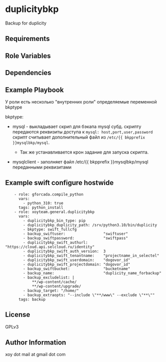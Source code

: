 duplicitybkp
=========

Backup for duplicity

Requirements
------------


Role Variables
--------------


Dependencies
------------


Example Playbook
----------------

У роли есть несколько "внутренних роли" определяемые переменной bkptype

bkptype:

 - mysql - выкладывает скрип для бэкапа mysql субд. скрипту передаются реквизиты доступа к `mysql: host,port,user,password` скрипт считывает дополнительный файл из `/etc/{{ bkpprefix }}mysqlbkp/mysql`.
    - Так же устанавливается крон задание для запуска скрипта.
 
 - mysqlclient - заполняет файл /etc/{{ bkpprefix }}mysqlbkp/mysql переданными реквизитами


Example swift configure hostwide
--------------------------------

```
    - role: gforcada.compile_python
      vars:
        - python_310: true
      tags: python_install
    - role: xoyteam.general.duplicitybkp
      vars:
        - duplicitybkp_bin_type: pip
        - duplicitybkp_duplicity_path: /srv/python3.10/bin/duplicity
        - bkptype: swift_fullcfg
        - backup_swiftuser:                 "swiftuser"
        - backup_swiftpassword:             "swiftpass"
        - duplicitybkp_swift_authurl:       "https://cloud.api.selcloud.ru/identity"
        - duplicitybkp_swift_auth_version:  3
        - duplicitybkp_swift_tenantname:    "projectname_in_selectel"
        - duplicitybkp_swift_userdomain:    "dogovor_id"
        - duplicitybkp_swift_projectdomain: "dogovor_id"
        - backup_swiftbucket:               "bucketname"
        - backup_name:                      "duplicity_name_forbackup"
        - backup_excludelist: |
            **/wp-content/cache/
            **/wp-content/upgrade/
        - backup_target: "/home/"
        - backup_extraopts: "--include \"**/www\" --exclude \"**\""
      tags: backup
```


 

License
-------

GPLv3

Author Information
------------------

xoy dot mail at gmail dot com
